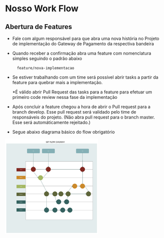 # Nosso Work Flow

## Abertura de Features
- Fale com algum responsável para que abra uma nova história no Projeto de implementação do Gateway de Pagamento da
respectiva bandeira
- Quando receber a confirmação abra uma feature com nomenclatura simples seguindo o padrão abaixo
        
        feature/nova-implementacao
 
- Se estiver trabalhando com um time será possível abrir tasks a partir da feature para quebrar mais a implementação.

    *É válido abrir Pull Request das tasks para a feature para efetuar um primeiro code review nessa fase da implementação
    
- Após concluir a feature chegou a hora de abrir o Pull request para a branch develop. Esse pull request será validado 
pelo time de responsáveis do projeto. (Não abra pull request para o branch master. Esse será automáticamente rejeitado.)

- Segue abaixo diagrama básico do flow obrigatório

<img src="./Documents/git-flow-payment-gateway.png" alt="Diagrama de git flow" width="60%" style="margin: auto;" />
